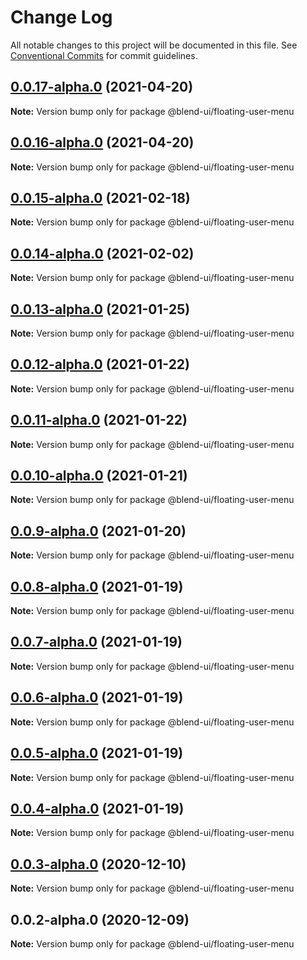 # Change Log

All notable changes to this project will be documented in this file.
See [Conventional Commits](https://conventionalcommits.org) for commit guidelines.

## [0.0.17-alpha.0](https://prifina-admin/prifina/blend-ui/compare/@blend-ui/floating-user-menu@0.0.16-alpha.0...@blend-ui/floating-user-menu@0.0.17-alpha.0) (2021-04-20)

**Note:** Version bump only for package @blend-ui/floating-user-menu





## [0.0.16-alpha.0](https://prifina-admin/prifina/blend-ui/compare/@blend-ui/floating-user-menu@0.0.15-alpha.0...@blend-ui/floating-user-menu@0.0.16-alpha.0) (2021-04-20)

**Note:** Version bump only for package @blend-ui/floating-user-menu





## [0.0.15-alpha.0](https://prifina-admin/prifina/blend-ui/compare/@blend-ui/floating-user-menu@0.0.14-alpha.0...@blend-ui/floating-user-menu@0.0.15-alpha.0) (2021-02-18)

**Note:** Version bump only for package @blend-ui/floating-user-menu





## [0.0.14-alpha.0](https://prifina-admin/prifina/blend-ui/compare/@blend-ui/floating-user-menu@0.0.13-alpha.0...@blend-ui/floating-user-menu@0.0.14-alpha.0) (2021-02-02)

**Note:** Version bump only for package @blend-ui/floating-user-menu





## [0.0.13-alpha.0](https://prifina-admin/prifina/blend-ui/compare/@blend-ui/floating-user-menu@0.0.12-alpha.0...@blend-ui/floating-user-menu@0.0.13-alpha.0) (2021-01-25)

**Note:** Version bump only for package @blend-ui/floating-user-menu





## [0.0.12-alpha.0](https://prifina-admin/prifina/blend-ui/compare/@blend-ui/floating-user-menu@0.0.11-alpha.0...@blend-ui/floating-user-menu@0.0.12-alpha.0) (2021-01-22)

**Note:** Version bump only for package @blend-ui/floating-user-menu





## [0.0.11-alpha.0](https://prifina-admin/prifina/blend-ui/compare/@blend-ui/floating-user-menu@0.0.10-alpha.0...@blend-ui/floating-user-menu@0.0.11-alpha.0) (2021-01-22)

**Note:** Version bump only for package @blend-ui/floating-user-menu





## [0.0.10-alpha.0](https://prifina-admin/prifina/blend-ui/compare/@blend-ui/floating-user-menu@0.0.9-alpha.0...@blend-ui/floating-user-menu@0.0.10-alpha.0) (2021-01-21)

**Note:** Version bump only for package @blend-ui/floating-user-menu





## [0.0.9-alpha.0](https://prifina-admin/prifina/blend-ui/compare/@blend-ui/floating-user-menu@0.0.8-alpha.0...@blend-ui/floating-user-menu@0.0.9-alpha.0) (2021-01-20)

**Note:** Version bump only for package @blend-ui/floating-user-menu





## [0.0.8-alpha.0](https://prifina-admin/prifina/blend-ui/compare/@blend-ui/floating-user-menu@0.0.7-alpha.0...@blend-ui/floating-user-menu@0.0.8-alpha.0) (2021-01-19)

**Note:** Version bump only for package @blend-ui/floating-user-menu





## [0.0.7-alpha.0](https://prifina-admin/prifina/blend-ui/compare/@blend-ui/floating-user-menu@0.0.6-alpha.0...@blend-ui/floating-user-menu@0.0.7-alpha.0) (2021-01-19)

**Note:** Version bump only for package @blend-ui/floating-user-menu





## [0.0.6-alpha.0](https://prifina-admin/prifina/blend-ui/compare/@blend-ui/floating-user-menu@0.0.5-alpha.0...@blend-ui/floating-user-menu@0.0.6-alpha.0) (2021-01-19)

**Note:** Version bump only for package @blend-ui/floating-user-menu





## [0.0.5-alpha.0](https://prifina-admin/prifina/blend-ui/compare/@blend-ui/floating-user-menu@0.0.4-alpha.0...@blend-ui/floating-user-menu@0.0.5-alpha.0) (2021-01-19)

**Note:** Version bump only for package @blend-ui/floating-user-menu





## [0.0.4-alpha.0](https://prifina-admin/prifina/blend-ui/compare/@blend-ui/floating-user-menu@0.0.3-alpha.0...@blend-ui/floating-user-menu@0.0.4-alpha.0) (2021-01-19)

**Note:** Version bump only for package @blend-ui/floating-user-menu





## [0.0.3-alpha.0](https://prifina-admin/prifina/blend-ui/compare/@blend-ui/floating-user-menu@0.0.2-alpha.0...@blend-ui/floating-user-menu@0.0.3-alpha.0) (2020-12-10)

**Note:** Version bump only for package @blend-ui/floating-user-menu





## 0.0.2-alpha.0 (2020-12-09)

**Note:** Version bump only for package @blend-ui/floating-user-menu
